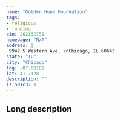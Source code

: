 ```yaml
---
name: "Golden Hope Foundation"
tags:
- religious
- funding
ein: 262132751
homepage: "N/A"
address: |
 9942 S Western Ave, \nChicago, IL 60643
state: "IL"
city: "Chicago"
lng: -87.68182
lat: 41.7128
description: ""
is_501c3: X
---
```


## Long description


